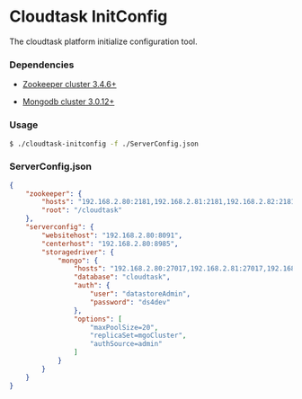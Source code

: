 # Cloudtask InitConfig

The cloudtask platform initialize configuration tool.

### Dependencies

- [Zookeeper cluster 3.4.6+](https://zookeeper.apache.org)   

- [Mongodb cluster 3.0.12+](https://www.mongodb.com)  
  

### Usage

``` bash
$ ./cloudtask-initconfig -f ./ServerConfig.json
```

### ServerConfig.json

``` json
{
    "zookeeper": {
        "hosts": "192.168.2.80:2181,192.168.2.81:2181,192.168.2.82:2181",
        "root": "/cloudtask"
    },
    "serverconfig": {
        "websitehost": "192.168.2.80:8091",
        "centerhost": "192.168.2.80:8985",
        "storagedriver": {
            "mongo": {
                "hosts": "192.168.2.80:27017,192.168.2.81:27017,192.168.2.82:27017",
                "database": "cloudtask",
                "auth": {
                    "user": "datastoreAdmin",
                    "password": "ds4dev"
                },
                "options": [
                    "maxPoolSize=20",
                    "replicaSet=mgoCluster",
                    "authSource=admin"
                ]
            }
        }
    }
}
```